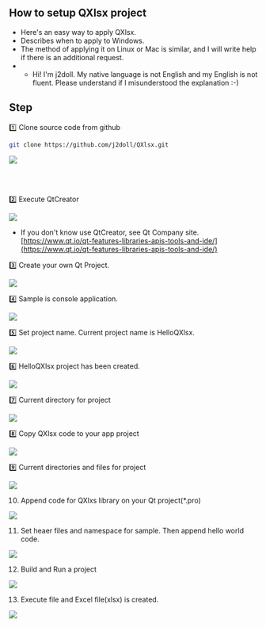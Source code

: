 
## How to setup QXlsx project

- Here's an easy way to apply QXlsx.
- Describes when to apply to Windows.
- The method of applying it on Linux or Mac is similar, and I will write help if there is an additional request.
- * Hi! I'm j2doll. My native language is not English and my English is not fluent. Please understand if I misunderstood the explanation :-)

## Step

:one: Clone source code from github

```sh
git clone https://github.com/j2doll/QXlsx.git
```

![](markdown.data/01.jpg)

<br /><br />

:two: Execute QtCreator

![](markdown.data/02.jpg)

* If you don't know use QtCreator, see Qt Company site. [https://www.qt.io/qt-features-libraries-apis-tools-and-ide/](https://www.qt.io/qt-features-libraries-apis-tools-and-ide/)

:three: Create your own Qt Project.

![](markdown.data/03.jpg)

:four: Sample is console application.

![](markdown.data/04.jpg)

:five: Set project name. Current project name is HelloQXlsx.  

![](markdown.data/05.jpg)

:six: HelloQXlsx project has been created.

![](markdown.data/06.jpg)

:seven: Current directory for project

![](markdown.data/07.jpg)

:eight: Copy QXlsx code to your app project  

![](markdown.data/08.jpg)

:nine: Current directories and files for project

![](markdown.data/09.jpg)

10. Append code for QXlxs library on your Qt project(*.pro)

![](markdown.data/10.jpg)

11. Set heaer files and namespace for sample. Then append hello world code.

![](markdown.data/11.jpg)

12. Build and Run a project

![](markdown.data/12.jpg)

13. Execute file and Excel file(xlsx) is created.

![](markdown.data/13.jpg)
